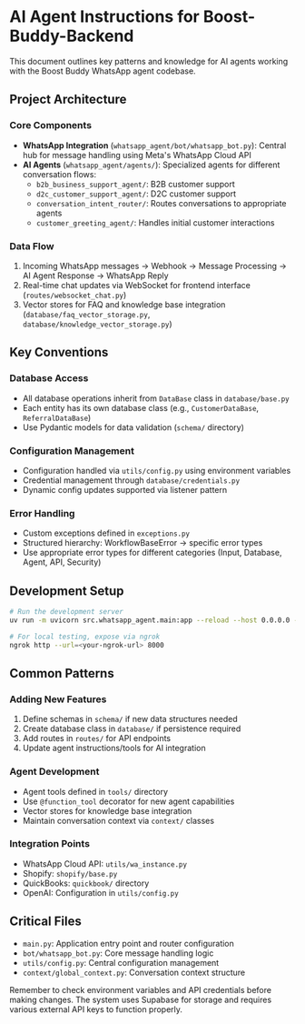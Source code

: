 # AI Agent Instructions for Boost-Buddy-Backend

This document outlines key patterns and knowledge for AI agents working with the Boost Buddy WhatsApp agent codebase.

## Project Architecture

### Core Components
- **WhatsApp Integration** (`whatsapp_agent/bot/whatsapp_bot.py`): Central hub for message handling using Meta's WhatsApp Cloud API
- **AI Agents** (`whatsapp_agent/agents/`): Specialized agents for different conversation flows:
  - `b2b_business_support_agent/`: B2B customer support
  - `d2c_customer_support_agent/`: D2C customer support
  - `conversation_intent_router/`: Routes conversations to appropriate agents
  - `customer_greeting_agent/`: Handles initial customer interactions

### Data Flow
1. Incoming WhatsApp messages → Webhook → Message Processing → AI Agent Response → WhatsApp Reply
2. Real-time chat updates via WebSocket for frontend interface (`routes/websocket_chat.py`)
3. Vector stores for FAQ and knowledge base integration (`database/faq_vector_storage.py`, `database/knowledge_vector_storage.py`)

## Key Conventions

### Database Access
- All database operations inherit from `DataBase` class in `database/base.py`
- Each entity has its own database class (e.g., `CustomerDataBase`, `ReferralDataBase`)
- Use Pydantic models for data validation (`schema/` directory)

### Configuration Management
- Configuration handled via `utils/config.py` using environment variables
- Credential management through `database/credentials.py`
- Dynamic config updates supported via listener pattern

### Error Handling
- Custom exceptions defined in `exceptions.py`
- Structured hierarchy: WorkflowBaseError → specific error types
- Use appropriate error types for different categories (Input, Database, Agent, API, Security)

## Development Setup

```bash
# Run the development server
uv run -m uvicorn src.whatsapp_agent.main:app --reload --host 0.0.0.0 --port 8000

# For local testing, expose via ngrok
ngrok http --url=<your-ngrok-url> 8000
```

## Common Patterns

### Adding New Features
1. Define schemas in `schema/` if new data structures needed
2. Create database class in `database/` if persistence required
3. Add routes in `routes/` for API endpoints
4. Update agent instructions/tools for AI integration

### Agent Development
- Agent tools defined in `tools/` directory
- Use `@function_tool` decorator for new agent capabilities
- Vector stores for knowledge base integration
- Maintain conversation context via `context/` classes

### Integration Points
- WhatsApp Cloud API: `utils/wa_instance.py`
- Shopify: `shopify/base.py`
- QuickBooks: `quickbook/` directory
- OpenAI: Configuration in `utils/config.py`

## Critical Files
- `main.py`: Application entry point and router configuration
- `bot/whatsapp_bot.py`: Core message handling logic
- `utils/config.py`: Central configuration management
- `context/global_context.py`: Conversation context structure

Remember to check environment variables and API credentials before making changes. The system uses Supabase for storage and requires various external API keys to function properly.
